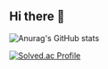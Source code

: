 ## Hi there 👋

![Anurag's GitHub stats](https://github-readme-stats.vercel.app/api?username=ykPark0923&show_icons=true&theme=cobalt)

[![Solved.ac Profile](http://mazassumnida.wtf/api/v2/generate_badge?boj=popopo4709)](https://solved.ac/popopo4709/)

<!--
**ykPark0923/ykPark0923** is a ✨ _special_ ✨ repository because its `README.md` (this file) appears on your GitHub profile.

Here are some ideas to get you started:

- 🔭 I’m currently working on ...
- 🌱 I’m currently learning ...
- 👯 I’m looking to collaborate on ...
- 🤔 I’m looking for help with ...
- 💬 Ask me about ...
- 📫 How to reach me: ...
- 😄 Pronouns: ...
- ⚡ Fun fact: ...
-->
